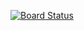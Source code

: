 [![Board Status](https://dev.azure.com/venkatcloud2607/4fb6ad27-fea5-4e77-a742-22889fd9b25b/16a9c3bd-0041-4b0d-b0ab-e28db0365136/_apis/work/boardbadge/93e5243a-fad6-40d4-a083-dd7db1be3bbd)](https://dev.azure.com/venkatcloud2607/4fb6ad27-fea5-4e77-a742-22889fd9b25b/_boards/board/t/16a9c3bd-0041-4b0d-b0ab-e28db0365136/Microsoft.RequirementCategory)